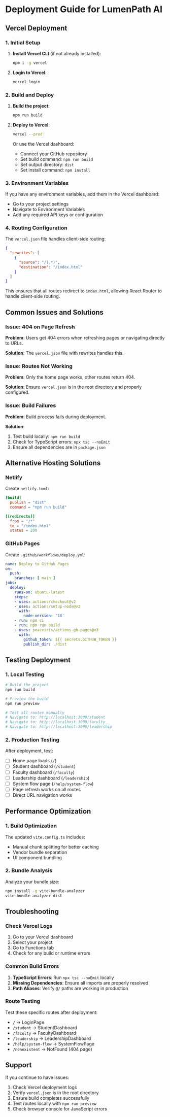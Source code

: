 # Deployment Guide for LumenPath AI

## Vercel Deployment

### 1. Initial Setup

1. **Install Vercel CLI** (if not already installed):
   ```bash
   npm i -g vercel
   ```

2. **Login to Vercel**:
   ```bash
   vercel login
   ```

### 2. Build and Deploy

1. **Build the project**:
   ```bash
   npm run build
   ```

2. **Deploy to Vercel**:
   ```bash
   vercel --prod
   ```

   Or use the Vercel dashboard:
   - Connect your GitHub repository
   - Set build command: `npm run build`
   - Set output directory: `dist`
   - Set install command: `npm install`

### 3. Environment Variables

If you have any environment variables, add them in the Vercel dashboard:
- Go to your project settings
- Navigate to Environment Variables
- Add any required API keys or configuration

### 4. Routing Configuration

The `vercel.json` file handles client-side routing:

```json
{
  "rewrites": [
    {
      "source": "/(.*)",
      "destination": "/index.html"
    }
  ]
}
```

This ensures that all routes redirect to `index.html`, allowing React Router to handle client-side routing.

## Common Issues and Solutions

### Issue: 404 on Page Refresh

**Problem**: Users get 404 errors when refreshing pages or navigating directly to URLs.

**Solution**: The `vercel.json` file with rewrites handles this.

### Issue: Routes Not Working

**Problem**: Only the home page works, other routes return 404.

**Solution**: Ensure `vercel.json` is in the root directory and properly configured.

### Issue: Build Failures

**Problem**: Build process fails during deployment.

**Solution**: 
1. Test build locally: `npm run build`
2. Check for TypeScript errors: `npx tsc --noEmit`
3. Ensure all dependencies are in `package.json`

## Alternative Hosting Solutions

### Netlify

Create `netlify.toml`:
```toml
[build]
  publish = "dist"
  command = "npm run build"

[[redirects]]
  from = "/*"
  to = "/index.html"
  status = 200
```

### GitHub Pages

Create `.github/workflows/deploy.yml`:
```yaml
name: Deploy to GitHub Pages
on:
  push:
    branches: [ main ]
jobs:
  deploy:
    runs-on: ubuntu-latest
    steps:
    - uses: actions/checkout@v2
    - uses: actions/setup-node@v2
      with:
        node-version: '18'
    - run: npm ci
    - run: npm run build
    - uses: peaceiris/actions-gh-pages@v3
      with:
        github_token: ${{ secrets.GITHUB_TOKEN }}
        publish_dir: ./dist
```

## Testing Deployment

### 1. Local Testing

```bash
# Build the project
npm run build

# Preview the build
npm run preview

# Test all routes manually
# Navigate to: http://localhost:3000/student
# Navigate to: http://localhost:3000/faculty
# Navigate to: http://localhost:3000/leadership
```

### 2. Production Testing

After deployment, test:
- [ ] Home page loads (`/`)
- [ ] Student dashboard (`/student`)
- [ ] Faculty dashboard (`/faculty`)
- [ ] Leadership dashboard (`/leadership`)
- [ ] System flow page (`/help/system-flow`)
- [ ] Page refresh works on all routes
- [ ] Direct URL navigation works

## Performance Optimization

### 1. Build Optimization

The updated `vite.config.ts` includes:
- Manual chunk splitting for better caching
- Vendor bundle separation
- UI component bundling

### 2. Bundle Analysis

Analyze your bundle size:
```bash
npm install -g vite-bundle-analyzer
vite-bundle-analyzer dist
```

## Troubleshooting

### Check Vercel Logs

1. Go to your Vercel dashboard
2. Select your project
3. Go to Functions tab
4. Check for any build or runtime errors

### Common Build Errors

1. **TypeScript Errors**: Run `npx tsc --noEmit` locally
2. **Missing Dependencies**: Ensure all imports are properly resolved
3. **Path Aliases**: Verify `@/` paths are working in production

### Route Testing

Test these specific routes after deployment:
- `/` → LoginPage
- `/student` → StudentDashboard
- `/faculty` → FacultyDashboard
- `/leadership` → LeadershipDashboard
- `/help/system-flow` → SystemFlowPage
- `/nonexistent` → NotFound (404 page)

## Support

If you continue to have issues:
1. Check Vercel deployment logs
2. Verify `vercel.json` is in the root directory
3. Ensure build completes successfully
4. Test routes locally with `npm run preview`
5. Check browser console for JavaScript errors
